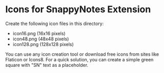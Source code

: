 # Icons for SnappyNotes Extension

Create the following icon files in this directory:
- icon16.png (16x16 pixels)
- icon48.png (48x48 pixels)
- icon128.png (128x128 pixels)

You can use any icon creation tool or download free icons from sites like Flaticon or Icons8.
For a quick solution, you can create a simple green square with "SN" text as a placeholder.